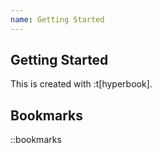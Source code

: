 ```yaml
---
name: Getting Started
---
```


## Getting Started

This is created with :t[hyperbook].

## Bookmarks

::bookmarks
